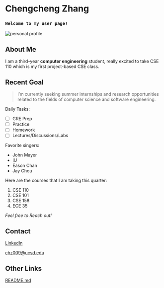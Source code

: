 # Chengcheng Zhang
### `Welcome to my user page!`
![personal profile](https://user-images.githubusercontent.com/73867633/192628373-9d0497f7-87ba-404f-8f8c-ce2b45541a31.jpg)

## About Me
 I am a third-year **computer engineering** student, really excited to take CSE 110 which is my first project-based CSE class.

## Recent Goal
>I’m currently seeking summer internships and research opportunities related to the fields of computer science and software engineering.

Daily Tasks:
- [ ] GRE Prep
- [ ] Practice
- [ ] Homework
- [ ] Lectures/Discussions/Labs

Favorite singers:
- John Mayer
- IU
- Eason Chan
- Jay Chou

Here are the courses that I am taking this quarter:
1. CSE 110
2. CSE 101
3. CSE 158
4. ECE 35

*Feel free to Reach out!*
## Contact
[LinkedIn](https://www.linkedin.com/in/cheng-cheng-zhang/)

chz009@ucsd.edu

## Other Links
[README.md](README.md)

